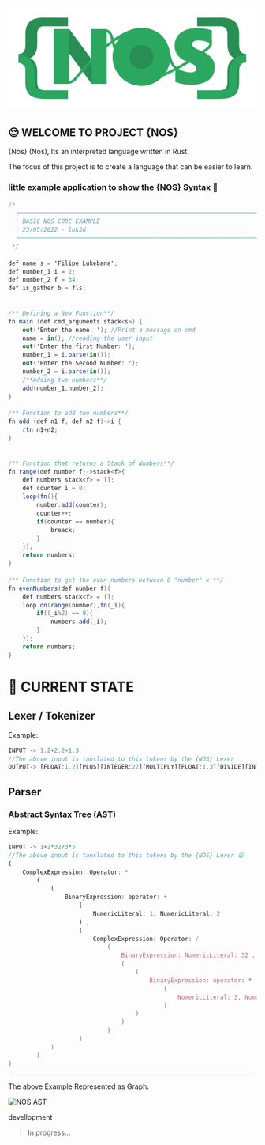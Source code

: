 # ![nos-logo](img/logo.png)

## 😌 WELCOME TO PROJECT {NOS}

{Nos} (Nós), Its an interpreted language written in Rust.

The focus of this project is to create a language that can be easier to learn.

### little example application to show the {NOS} Syntax 🙂

```cs
/*
  ┌─────────────────────────────────────────────────────────────────────────┐
  │ BASIC NOS CODE EXAMPLE                                                  |
  | 23/05/2022 - luk3d                                                      │
  └─────────────────────────────────────────────────────────────────────────┘
 */

def name s = 'Filipe Lukebana';
def number_1 i = 2;
def number_2 f = 34;
def is_gather b = fls;


/** Defining a New Function**/
fn main (def cmd_arguments stack<s>) {
    out('Enter the name: '); //Print a message on cmd
    name = in(); //reading the user input
    out('Enter the first Number: ');
    number_1 = i.parse(in());
    out('Enter the Second Number: ');
    number_2 = i.parse(in());
    /**Adding two numbers**/
    add(number_1,number_2);
}

/** Function to add two numbers**/
fn add (def n1 f, def n2 f)->i {
    rtn n1+n2;
}


/** Function that returns a Stack of Numbers**/
fn range(def number f)->stack<f>{
    def numbers stack<f> = [];
    def counter i = 0;
    loop(fn(){
        number.add(counter);
        counter++;
        if(counter == number){
            breack;
        }
    });
    return numbers;
}

/** Function to get the even numbers between 0 "number" x **/
fn evenNumbers(def number f){
    def numbers stack<f> = [];
    loop.on(range(number),fn(_i){
        if((_i%2) == 0){
            numbers.add(_i);
        }
    });
    return numbers;
}

```


# 🚀 CURRENT STATE 

## Lexer / Tokenizer

Example:
```js
INPUT -> 1.2+2.2+1.3
//The above input is tanslated to this tokens by the {NOS} Lexer
OUTPUT-> [FLOAT:1.2][PLUS][INTEGER:22][MULTIPLY][FLOAT:1.3][DIVIDE][INTEGER:4]
```
## Parser
### Abstract Syntax Tree (AST)
Example:

```js
INPUT -> 1+2*32/3*5
//The above input is tanslated to this tokens by the {NOS} Lexer 😀
(
    ComplexExpression: Operator: * 
        (
            (
                BinaryExpression: operator: + 
                    (
                        NumericLiteral: 1, NumericLiteral: 2
                    ) , 
                    (
                        ComplexExpression: Operator: / 
                            (
                                BinaryExpression: NumericLiteral: 32 , 
                                (
                                    (
                                        BinaryExpression: operator: * 
                                            (
                                                NumericLiteral: 3, NumericLiteral: 5
                                            )
                                    )
                                )
                            )
                    )
            )
        )
)
```
-------------------------------------------

The above Example Represented as Graph.

![NOS AST](img%5Cnos_execution_tree.png)

devellopment 





<!-- ## [NOS-IDE](https://github.com/LUK3D-Angola/Nos_IDE "repositorio oficial da IDE") -->

> In progress...
